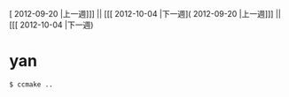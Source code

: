 [ 2012-09-20 |上一週]]] || [[[ 2012-10-04 |下一週]( 2012-09-20 |上一週]]] || [[[ 2012-10-04 |下一週)


# yan

```
$ ccmake ..
```